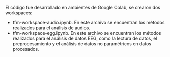 El código fue desarrollado en ambientes de Google Colab, se crearon dos workspaces: 

- tfm-workspace-audio.ipynb. En este archivo se encuentran los métodos realizados para el análisis de audios.
- tfm-workspace-egg.ipynb. En este archivo se encuentran los métodos realizados para el análisis de datos EEG, como la lectura de datos, el preprocesamiento y el análisis de datos no paramétricos en datos procesados. 
